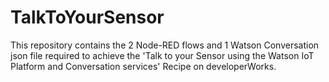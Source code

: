 # TalkToYourSensor
This repository contains the 2 Node-RED flows and 1 Watson Conversation json file required to achieve the 'Talk to your Sensor using the Watson IoT Platform and Conversation services' Recipe on developerWorks.

